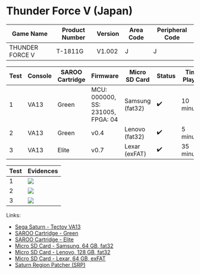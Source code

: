 # Thunder Force V (Japan)

| Game Name       | Product Number | Version | Area Code | Peripheral Code |
| --------------- | -------------- | ------- | --------- | --------------- |
| THUNDER FORCE V | T-1811G        | V1.002  | J         | J               |

| Test | Console | SAROO Cartridge | Firmware                          | Micro SD Card   | Status             | Time Played |
| ---- | ------- | --------------- | --------------------------------- | --------------- | ------------------ | ----------- |
| 1    | VA13    | Green           | MCU: 000000, SS: 231005, FPGA: 04 | Samsung (fat32) | :heavy_check_mark: | 10 minutes  |
| 2    | VA13    | Green           | v0.4                              | Lenovo (fat32)  | :heavy_check_mark: | 5 minutes   |
| 3    | VA13    | Elite           | v0.7                              | Lexar (exFAT)   | :heavy_check_mark: | 35 minutes  |

| Test | Evidences                                                                                        |
| ---- | ------------------------------------------------------------------------------------------------ |
| 1    | [![](https://img.youtube.com/vi/8mZtqzgjIjU/0.jpg)](https://www.youtube.com/watch?v=8mZtqzgjIjU) |
| 2    | [![](https://img.youtube.com/vi/GKS33SZKu9k/0.jpg)](https://www.youtube.com/watch?v=GKS33SZKu9k) |
| 3    | [![](https://img.youtube.com/vi/2nL-_FEqC1U/0.jpg)](https://www.youtube.com/watch?v=2nL-_FEqC1U) |

Links:

- [Sega Saturn - Tectoy VA13](../../../../Info/Consoles/VA13/README.md)
- [SAROO Cartridge - Green](../../../../Info/Cartridges/RetroGameParadiseStore/1.32F/README.md)
- [SAROO Cartridge - Elite](../../../../Info/Cartridges/GuangzhouSanStarOnlineShop/1.6/README.md)
- [Micro SD Card - Samsung, 64 GB, fat32](../../../../Info/SdCards/Samsung/64GB/fat32/README.md)
- [Micro SD Card - Lenovo, 128 GB, fat32](../../../../Info/SdCards/Lenovo/128GB/fat32/README.md)
- [Micro SD Card - Lexar, 64 GB, exFAT](../../../../Info/SdCards/Lexar/64GB/exfat/README.md)
- [Saturn Region Patcher (SRP)](https://segaxtreme.net/resources/saturn-region-patcher.81/download)
